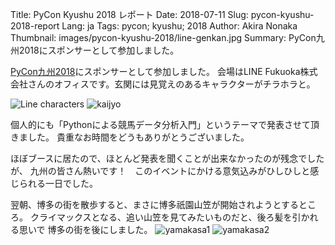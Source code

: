 Title: PyCon Kyushu 2018 レポート
Date: 2018-07-11
Slug: pycon-kyushu-2018-report
Lang: ja
Tags: pycon; kyushu; 2018
Author: Akira Nonaka
Thumbnail: images/pycon-kyushu-2018/line-genkan.jpg
Summary: PyCon九州2018にスポンサーとして参加しました。

[PyCon九州2018](http://kyushu.pycon.jp)にスポンサーとして参加しました。
会場はLINE Fukuoka株式会社さんのオフィスです。玄関には見覚えのあるキャラクターがチラホラと。

![Line characters]({filename}/images/pycon-kyushu-2018/line-genkan.jpg)
![kaijyo]({filename}/images/pycon-kyushu-2018/pycon9shu-kaijyo.jpg)

個人的にも「Pythonによる競馬データ分析入門」というテーマで発表させて頂きました。
貴重なお時間をどうもありがとうございました。

ほぼブースに居たので、ほとんど発表を聞くことが出来なかったのが残念でしたが、
九州の皆さん熱いです！　このイベントにかける意気込みがひしひしと感じられる一日でした。

翌朝、博多の街を散歩すると、まさに博多祇園山笠が開始されようとするところ。
クライマックスとなる、追い山笠を見てみたいものだと、後ろ髪を引かれる思いで
博多の街を後にしました。
![yamakasa1]({filename}/images/pycon-kyushu-2018/yamakasa1.jpg)
![yamakasa2]({filename}/images/pycon-kyushu-2018/yamakasa2.jpg)


